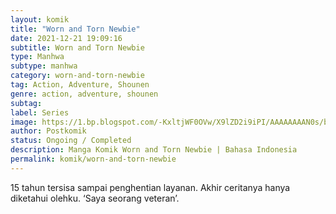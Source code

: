 ```yaml
---
layout: komik
title: "Worn and Torn Newbie"
date: 2021-12-21 19:09:16
subtitle: Worn and Torn Newbie
type: Manhwa
subtype: manhwa 
category: worn-and-torn-newbie
tag: Action, Adventure, Shounen
genre: action, adventure, shounen
subtag: 
label: Series
image: https://1.bp.blogspot.com/-KxltjWF0OVw/X9lZD2i9iPI/AAAAAAAAN0s/bXjU5XgIP583PUzRrAwFLFKfU9f53zPVwCLcBGAsYHQ/s72-c/worn-and-torn-newbie-475037-JIH7CrdJ.jpg
author: Postkomik
status: Ongoing / Completed
description: Manga Komik Worn and Torn Newbie | Bahasa Indonesia
permalink: komik/worn-and-torn-newbie
---
```


15 tahun tersisa sampai penghentian layanan. Akhir ceritanya hanya diketahui olehku. ‘Saya seorang veteran’.
